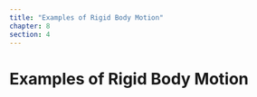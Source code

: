 ```yaml
---
title: "Examples of Rigid Body Motion"
chapter: 8
section: 4
---
```


# Examples of Rigid Body Motion

